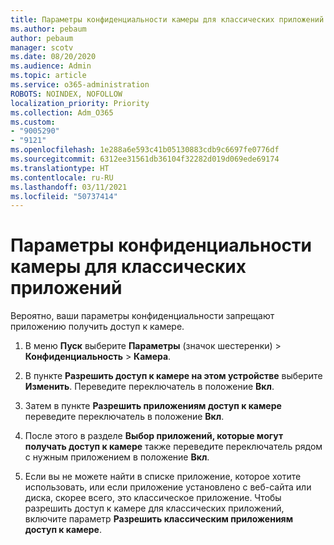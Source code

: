 ```yaml
---
title: Параметры конфиденциальности камеры для классических приложений
ms.author: pebaum
author: pebaum
manager: scotv
ms.date: 08/20/2020
ms.audience: Admin
ms.topic: article
ms.service: o365-administration
ROBOTS: NOINDEX, NOFOLLOW
localization_priority: Priority
ms.collection: Adm_O365
ms.custom:
- "9005290"
- "9121"
ms.openlocfilehash: 1e288a6e593c41b05130883cdb9c6697fe0776df
ms.sourcegitcommit: 6312ee31561db36104f32282d019d069ede69174
ms.translationtype: HT
ms.contentlocale: ru-RU
ms.lasthandoff: 03/11/2021
ms.locfileid: "50737414"
---
```

# <a name="camera-privacy-settings-for-desktop-apps"></a>Параметры конфиденциальности камеры для классических приложений

Вероятно, ваши параметры конфиденциальности запрещают приложению получить доступ к камере.

1.  В меню **Пуск** выберите **Параметры** (значок шестеренки) > **Конфиденциальность** > **Камера**.

2.  В пункте **Разрешить доступ к камере на этом устройстве** выберите **Изменить**. Переведите переключатель в положение **Вкл**.

3.  Затем в пункте **Разрешить приложениям доступ к камере** переведите переключатель в положение **Вкл**.

4.  После этого в разделе **Выбор приложений, которые могут получать доступ к камере** также переведите переключатель рядом с нужным приложением в положение **Вкл**.

5.  Если вы не можете найти в списке приложение, которое хотите использовать, или если приложение установлено с веб-сайта или диска, скорее всего, это классическое приложение. Чтобы разрешить доступ к камере для классических приложений, включите параметр **Разрешить классическим приложениям доступ к камере**.